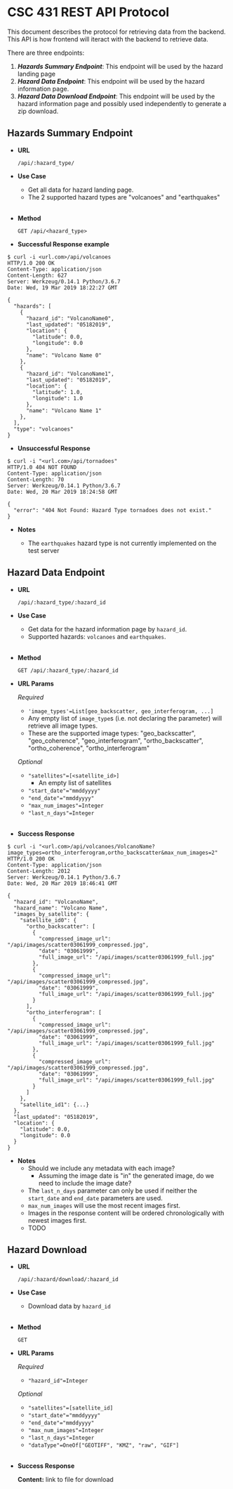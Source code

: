 # CSC 431 REST API Protocol

This document describes the protocol for retrieving data from the backend. This API is how frontend will iteract with the backend to retrieve data.

There are three endpoints:
1. _**Hazards Summary Endpoint**_: This endpoint will be used by the hazard landing page
2. _**Hazard Data Endpoint**_: This endpoint will be used by the hazard information page.
3. _**Hazard Data Download Endpoint**_: This endpoint will be used by the hazard information page and possibly used independently to generate a zip download.

**Hazards Summary Endpoint**
-----------

* **URL**

	`/api/:hazard_type/`

* **Use Case**
  * Get all data for hazard landing page.
  * The 2 supported hazard types are "volcanoes" and "earthquakes"
<br/><br/>

* **Method**

	`GET /api/<hazard_type>`


* **Successful Response example**

```
$ curl -i <url.com>/api/volcanoes
HTTP/1.0 200 OK
Content-Type: application/json
Content-Length: 627
Server: Werkzeug/0.14.1 Python/3.6.7
Date: Wed, 19 Mar 2019 18:22:27 GMT

{
  "hazards": [
    {
      "hazard_id": "VolcanoName0",
      "last_updated": "05182019",
      "location": {
        "latitude": 0.0,
        "longitude": 0.0
      },
      "name": "Volcano Name 0"
    },
    {
      "hazard_id": "VolcanoName1",
      "last_updated": "05182019",
      "location": {
        "latitude": 1.0,
        "longitude": 1.0
      },
      "name": "Volcano Name 1"
    },
  ],
  "type": "volcanoes"
}
```

* **Unsuccessful Response**

```
$ curl -i "<url.com>/api/tornadoes"
HTTP/1.0 404 NOT FOUND
Content-Type: application/json
Content-Length: 70
Server: Werkzeug/0.14.1 Python/3.6.7
Date: Wed, 20 Mar 2019 18:24:58 GMT

{
  "error": "404 Not Found: Hazard Type tornadoes does not exist."
}
```

* **Notes**

	- The `earthquakes` hazard type is not currently implemented on the test server



**Hazard Data Endpoint**
----------

* **URL**

	`/api/:hazard_type/:hazard_id`

* **Use Case**
  * Get data for the hazard information page by `hazard_id`.
  * Supported hazards: `volcanoes` and `earthquakes`.
<br/><br/>

* **Method**

	`GET /api/:hazard_type/:hazard_id`

* **URL Params**

	*Required*

	* `'image_types'=List[geo_backscatter, geo_interferogram, ...]`
  	- Any empty list of `image_type`s (i.e. not declaring the parameter)
     will retrieve all image types.
    - These are the  supported image types: "geo_backscatter", "geo_coherence", "geo_interferogram", "ortho_backscatter", "ortho_coherence", "ortho_interferogram"

	*Optional*

  * `"satellites"=[<satellite_id>]`
    - An empty list of satellites
  * `"start_date"="mmddyyyy"`
  * `"end_date"="mmddyyyy"`
  * `"max_num_images"=Integer`
  * `"last_n_days"=Integer`
<br/><br/>

* **Success Response**

```
$ curl -i "<url.com>/api/volcanoes/VolcanoName?image_types=ortho_interferogram,ortho_backscatter&max_num_images=2"
HTTP/1.0 200 OK
Content-Type: application/json
Content-Length: 2012
Server: Werkzeug/0.14.1 Python/3.6.7
Date: Wed, 20 Mar 2019 18:46:41 GMT

{
  "hazard_id": "VolcanoName",
  "hazard_name": "Volcano Name",
  "images_by_satellite": {
    "satellite_id0": {
      "ortho_backscatter": [
        {
          "compressed_image_url": "/api/images/scatter03061999_compressed.jpg",
          "date": "03061999",
          "full_image_url": "/api/images/scatter03061999_full.jpg"
        },
        {
          "compressed_image_url": "/api/images/scatter03061999_compressed.jpg",
          "date": "03061999",
          "full_image_url": "/api/images/scatter03061999_full.jpg"
        }
      ],
      "ortho_interferogram": [
        {
          "compressed_image_url": "/api/images/scatter03061999_compressed.jpg",
          "date": "03061999",
          "full_image_url": "/api/images/scatter03061999_full.jpg"
        },
        {
          "compressed_image_url": "/api/images/scatter03061999_compressed.jpg",
          "date": "03061999",
          "full_image_url": "/api/images/scatter03061999_full.jpg"
        }
      ]
    },
    "satellite_id1": {...}
  },
  "last_updated": "05182019",
  "location": {
    "latitude": 0.0,
    "longitude": 0.0
  }
}
```


* **Notes**
  * Should we include any metadata with each image?
    - Assuming the image date is "in" the generated image, do we need to include the image date?
  * The `last_n_days` parameter can only be used if neither the `start_date` and `end_date` parameters are used.
  * `max_num_images` will use the most recent images first.
  * Images in the response content will be ordered chronologically with newest images first.
  * TODO

**Hazard Download**
----------

* **URL**

	`/api/:hazard/download/:hazard_id`

* **Use Case**
  * Download data by `hazard_id`
<br/><br/>

* **Method**

	`GET`

* **URL Params**

  *Required*

  * `"hazard_id"=Integer`

  *Optional*

  * `"satellites"=[satellite_id]`
  * `"start_date"="mmddyyyy"`
  * `"end_date"="mmddyyyy"`
  * `"max_num_images"=Integer`
  * `"last_n_days"=Integer`
  * `"dataType"=OneOf["GEOTIFF", "KMZ", "raw", "GIF"]`
<br/><br/>
* **Success Response**

	**Content:** link to file for download
